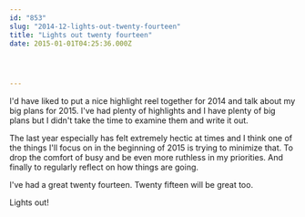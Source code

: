 ```yaml
---
id: "853"
slug: "2014-12-lights-out-twenty-fourteen"
title: "Lights out twenty fourteen"
date: 2015-01-01T04:25:36.000Z




---
```

<p>I'd have liked to put a nice highlight reel together for 2014 and talk about my big plans for 2015. I've had plenty of highlights and I have plenty of big plans but I didn't take the time to examine them and write it out.</p>

<p>The last year especially has felt extremely hectic at times and I think one of the things I'll focus on in the beginning of 2015 is trying to minimize that.  To drop the comfort of busy and be even more ruthless in my priorities. And finally to regularly reflect on how things are going.</p>

<p>I've had a great twenty fourteen.  Twenty fifteen will be great too.</p>

<p>Lights out!</p>
